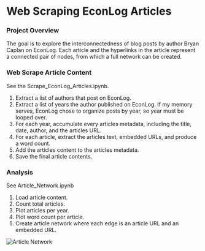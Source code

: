 # Web Scraping EconLog Articles

### Project Overview
The goal is to explore the interconnectedness of blog posts by author Bryan Caplan on EconLog. Each article and the hyperlinks in the article represent a connected pair of nodes, from which a full network can be created.

### Web Scrape Article Content
See the Scrape_EconLog_Articles.ipynb.

1. Extract a list of authors that post on EconLog.
2. Extract a list of years the author published on EconLog. If my memory serves, EconLog chose to organize posts by year, so year must be looped over.
3. For each year, accumulate every articles metadata, including the title, date, author, and the articles URL.
4. For each article, extract the articles text, embedded URLs, and produce a word count.
5. Add the articles content to the articles metadata.
6. Save the final article contents.

### Analysis
See Article_Network.ipynb

1. Load article content.
2. Count total articles.
3. Plot articles per year.
4. Plot word count per article.
5. Create article network where each edge is an article URL and an embedded URL.

![Article Network](../figs/article_network.jpg)

